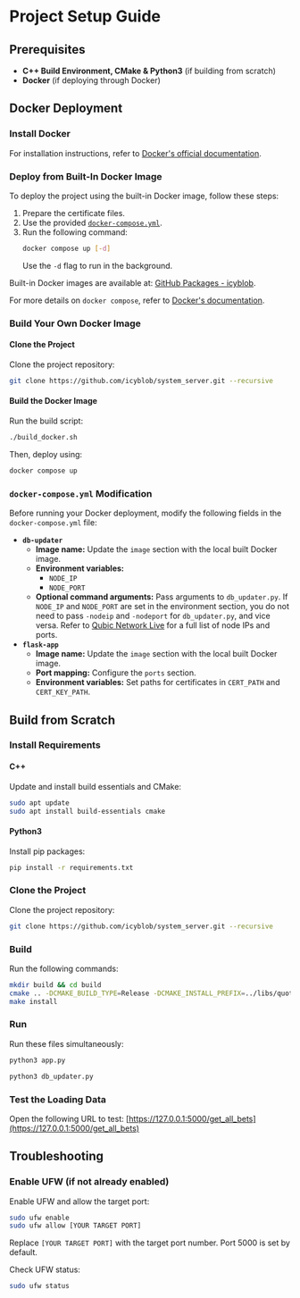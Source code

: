 # Project Setup Guide

## Prerequisites
- **C++ Build Environment, CMake & Python3** (if building from scratch)
- **Docker** (if deploying through Docker)

## Docker Deployment

### Install Docker
For installation instructions, refer to [Docker's official documentation](https://docs.docker.com/engine/install/).

### Deploy from Built-In Docker Image
To deploy the project using the built-in Docker image, follow these steps:
1. Prepare the certificate files.
2. Use the provided [`docker-compose.yml`](../docker-compose.yml).
3. Run the following command:
   ```bash
   docker compose up [-d]
   ```
   Use the `-d` flag to run in the background.

Built-in Docker images are available at: [GitHub Packages - icyblob](https://github.com/users/icyblob/packages/container/package/flask-app).

For more details on `docker compose`, refer to [Docker's documentation](https://docs.docker.com/compose/).

### Build Your Own Docker Image
#### Clone the Project
Clone the project repository:
```bash
git clone https://github.com/icyblob/system_server.git --recursive
```

#### Build the Docker Image
Run the build script:
```bash
./build_docker.sh
```

Then, deploy using:
```bash
docker compose up
```

### `docker-compose.yml` Modification
Before running your Docker deployment, modify the following fields in the `docker-compose.yml` file:
- **`db-updater`**
  - **Image name:** Update the `image` section with the local built Docker image.
  - **Environment variables:**
    - `NODE_IP`
    - `NODE_PORT`
  - **Optional command arguments:** Pass arguments to `db_updater.py`. If `NODE_IP` and `NODE_PORT` are set in the environment section, you do not need to pass `-nodeip` and `-nodeport` for `db_updater.py`, and vice versa. Refer to [Qubic Network Live](https://app.qubic.li/network/live) for a full list of node IPs and ports.
- **`flask-app`**
  - **Image name:** Update the `image` section with the local built Docker image.
  - **Port mapping:** Configure the `ports` section.
  - **Environment variables:** Set paths for certificates in `CERT_PATH` and `CERT_KEY_PATH`.

## Build from Scratch

### Install Requirements

#### C++
Update and install build essentials and CMake:
```bash
sudo apt update
sudo apt install build-essentials cmake
```

#### Python3
Install pip packages:
```bash
pip install -r requirements.txt
```

### Clone the Project
Clone the project repository:
```bash
git clone https://github.com/icyblob/system_server.git --recursive
```

### Build
Run the following commands:
```bash
mkdir build && cd build
cmake .. -DCMAKE_BUILD_TYPE=Release -DCMAKE_INSTALL_PREFIX=../libs/quottery_cpp
make install
```

### Run
Run these files simultaneously:
```bash
python3 app.py
```
```bash
python3 db_updater.py
```

### Test the Loading Data
Open the following URL to test:
[https://127.0.0.1:5000/get_all_bets](https://127.0.0.1:5000/get_all_bets)

## Troubleshooting

### Enable UFW (if not already enabled)
Enable UFW and allow the target port:
```bash
sudo ufw enable
sudo ufw allow [YOUR TARGET PORT]
```
Replace `[YOUR TARGET PORT]` with the target port number. Port 5000 is set by default.

Check UFW status:
```bash
sudo ufw status
```